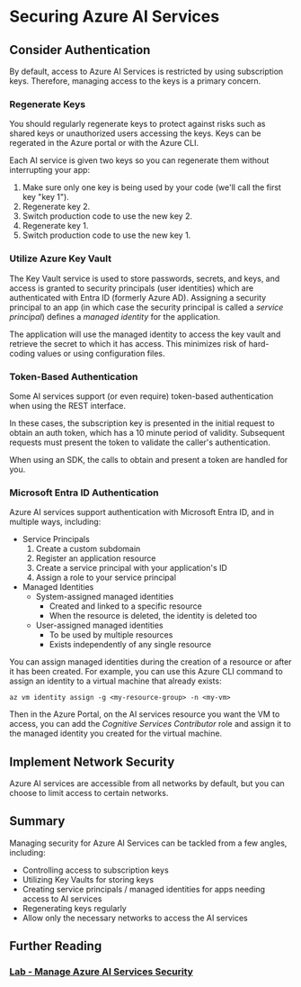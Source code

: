 # Securing Azure AI Services


## Consider Authentication
By default, access to Azure AI Services is restricted by using subscription keys. Therefore, managing access to the keys is a primary concern.

### Regenerate Keys
You should regularly regenerate keys to protect against risks such as shared keys or unauthorized users accessing the keys. Keys can be regerated in the Azure portal or with the Azure CLI.

Each AI service is given two keys so you can regenerate them without  interrupting your app:

1. Make sure only one key is being used by your code (we'll call the first key "key 1").
2. Regenerate key 2.
3. Switch production code to use the new key 2.
4. Regenerate key 1.
5. Switch production code to use the new key 1.

### Utilize Azure Key Vault
The Key Vault service is used to store passwords, secrets, and keys, and access is granted to security principals (user identities) which are authenticated with Entra ID (formerly Azure AD). Assigning a security principal to an app (in which case the security principal is called a <em>service principal</em>) defines a <em>managed identity</em> for the application. 

The application will use the managed identity to access the key vault and retrieve the secret to which it has access. This minimizes risk of hard-coding values or using configuration files.

### Token-Based Authentication
Some AI services support (or even require) token-based authentication when using the REST interface.

In these cases, the subscription key is presented in the initial request to obtain an auth token, which has a 10 minute period of validity. Subsequent requests must present the token to validate the caller's authentication.

When using an SDK, the calls to obtain and present a token are handled for you.

### Microsoft Entra ID Authentication
Azure AI services support authentication with Microsoft Entra ID, and in multiple ways, including:

- Service Principals
    1. Create a custom subdomain
    2. Register an application resource
    3. Create a service principal with your application's ID
    4. Assign a role to your service principal
- Managed Identities
    - System-assigned managed identities
        - Created and linked to a specific resource
        - When the resource is deleted, the identity is deleted too
    - User-assigned managed identities
        - To be used by multiple resources
        - Exists independently of any single resource

You can assign managed identities during the creation of a resource or after it has been created. For example, you can use this Azure CLI command to assign an identity to a virtual machine that already exists:

`az vm identity assign -g <my-resource-group> -n <my-vm>`

Then in the Azure Portal, on the AI services resource you want the VM to access, you can add the <em>Cognitive Services Contributor</em> role and assign it to the managed identity you created for the virtual machine.

## Implement Network Security
Azure AI services are accessible from all networks by default, but you can choose to limit access to certain networks.

## Summary
Managing security for Azure AI Services can be tackled from a few angles, including:
- Controlling access to subscription keys
- Utilizing Key Vaults for storing keys
- Creating service principals / managed identities for apps needing access to AI services
- Regenerating keys regularly
- Allow only the necessary networks to access the AI services

## Further Reading
### [Lab - Manage Azure AI Services Security](https://microsoftlearning.github.io/mslearn-ai-services/Instructions/Exercises/02-ai-services-security.html)